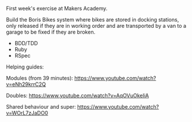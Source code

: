 First week's exercise at Makers Academy.

Build the Boris Bikes system where bikes are stored in docking stations, only released if they are in working order and are transported by a van to a garage to be fixed if they are broken.

* BDD/TDD
* Ruby
* RSpec

Helping guides:

Modules (from 39 minutes):
https://www.youtube.com/watch?v=eNh29krrC2Q

Doubles:
https://www.youtube.com/watch?v=AqOVuOkeIiA

Shared behaviour and super:
https://www.youtube.com/watch?v=WOrL7zJaDO0
